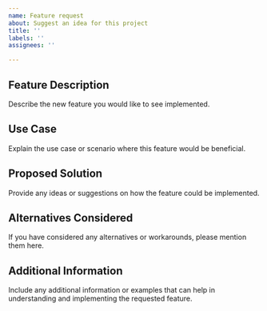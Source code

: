 ```yaml
---
name: Feature request
about: Suggest an idea for this project
title: ''
labels: ''
assignees: ''

---
```


## Feature Description
Describe the new feature you would like to see implemented.

## Use Case
Explain the use case or scenario where this feature would be beneficial.

## Proposed Solution
Provide any ideas or suggestions on how the feature could be implemented.

## Alternatives Considered
If you have considered any alternatives or workarounds, please mention them here.

## Additional Information
Include any additional information or examples that can help in understanding and implementing the requested feature.
